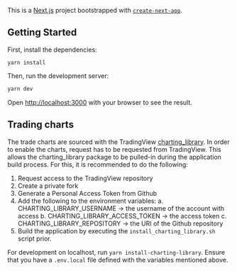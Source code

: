 This is a [Next.js](https://nextjs.org/) project bootstrapped with [`create-next-app`](https://github.com/vercel/next.js/tree/canary/packages/create-next-app).

## Getting Started

First, install the dependencies:

```
yarn install
```

Then, run the development server:

```bash
yarn dev
```

Open [http://localhost:3000](http://localhost:3000) with your browser to see the result.

## Trading charts

The trade charts are sourced with the TradingView [charting_library](https://www.tradingview.com/charting-library-docs/). In order to enable the charts, request has to be requested from TradingView. This allows the charting_library package to be pulled-in during the application build process. For this, it is recommended to do the following:

1. Request access to the TradingView repository
2. Create a private fork
3. Generate a Personal Access Token from Github
4. Add the following to the environment variables:
   a. CHARTING_LIBRARY_USERNAME -> the username of the account with access
   b. CHARTING_LIBRARY_ACCESS_TOKEN -> the access token
   c. CHARTING_LIBRARY_REPOSITORY -> the URI of the Github repository
5. Build the application by executing the `install_charting_library.sh` script prior.

For development on localhost, run `yarn install-charting-library`. Ensure that you have a `.env.local` file defined with the variables mentioned above.
